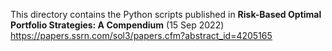This directory contains the Python scripts published in
**Risk-Based Optimal Portfolio Strategies: A Compendium** (15 Sep 2022)
https://papers.ssrn.com/sol3/papers.cfm?abstract_id=4205165
